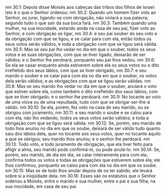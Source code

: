 nm 30.1: Depois disse Moisés aos cabeças das tribos dos filhos de Israel: Isto é o que o Senhor ordenou:
nm 30.2: Quando um homem fizer voto ao Senhor, ou jurar, ligando-se com obrigação, não violará a sua palavra; segundo tudo o que sair da sua boca fará.
nm 30.3: Também quando uma mulher, na sua mocidade, estando ainda na casa de seu pai, fizer voto ao Senhor, e com obrigação se ligar,
nm 30.4: e seu pai souber do seu voto e da obrigação com que se ligou, e se calar para com ela, então todos os seus votos serão válidos, e toda a obrigação com que se ligou será válida.
nm 30.5: Mas se seu pai lho vedar no dia em que o souber, todos os seus votos e as suas obrigações, com que se tiver ligado, deixarão de ser válidos; e o Senhor lhe perdoará, porquanto seu pai lhos vedou.
nm 30.6: Se ela se casar enquanto ainda estiverem sobre ela os seus votos ou o dito irrefletido dos seus lábios, com que se tiver obrigado,
nm 30.7: e seu marido o souber e se calar para com ela no dia em que o souber, os votos dela serão válidos; e as obrigações com que se ligou serão válidas.
nm 30.8: Mas se seu marido lho vedar no dia em que o souber, anulará o voto que estiver sobre ela, como também o dito irrefletido dos seus lábios, com que se tiver obrigado; e o senhor lhe perdoará.
nm 30.9: No tocante ao voto de uma viúva ou de uma repudiada, tudo com que se obrigar ser-lhe-á válido.
nm 30.10: Se ela, porém, fez voto na casa de seu marido, ou se obrigou com juramento,
nm 30.11: e seu marido o soube e se calou para com ela, não lho vedando, todos os seus votos serão válidos; e toda a obrigação com que se ligou será válida.
nm 30.12: Se, porém, seu marido de todo lhos anulou no dia em que os soube, deixará de ser válido tudo quanto saiu dos lábios dela, quer no tocante aos seus votos, quer no tocante àquilo a que se obrigou; seu marido lhos anulou; e o senhor lhe perdoará.
nm 30.13: Todo voto, e todo juramento de obrigação, que ela tiver feito para afligir a alma, seu marido pode confirmá-lo, ou pode anulá-lo.
nm 30.14: Se, porém, seu marido, de dia em dia, se calar inteiramente para com ela, confirma todos os votos e todas as obrigações que estiverem sobre ela; ele lhos confirmou, porquanto se calou para com ela no dia em que os soube.
nm 30.15: Mas se de todo lhos anular depois de os ter sabido, ele levará sobre si a iniqüidade dela.
nm 30.16: Esses são os estatutos que o Senhor ordenou a Moisés, entre o marido e sua mulher, entre o pai e sua filha, na sua mocidade, em casa de seu pai.
